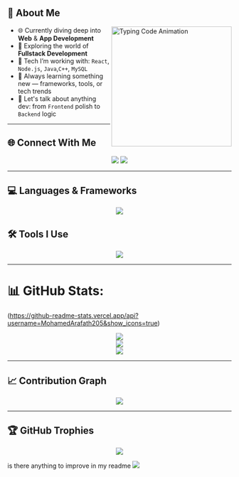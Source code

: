 ## 🧠 About Me
<img align="right" src="https://media.giphy.com/media/qgQUggAC3Pfv687qPC/giphy.gif" width="270" alt="Typing Code Animation" />

- 🌐 Currently diving deep into **Web** & **App Development**  
- 🚀 Exploring the world of **Fullstack Development**  
- 🔧 Tech I’m working with: `React`, `Node.js`, `Java`,`C++`, `MySQL`  
- 🌱 Always learning something new — frameworks, tools, or tech trends  
- 💬 Let's talk about anything dev: from `Frontend` polish to `Backend` logic


---
## 🌐 Connect With Me

<p align="center">
  <a href="https://www.linkedin.com/in/kesabachandrabarik/" target="_blank"><img src="https://skillicons.dev/icons?i=linkedin" /></a>
  <a href="mailto:kesababarik007@gmail.com"><img src="https://skillicons.dev/icons?i=gmail" /></a>
</p>

---

## 💻 Languages & Frameworks
<p align="center"> <img src="https://skillicons.dev/icons?i=c,cpp,cs,java,html,css,js,python,django,dotnet,mysql" /> </p>

## 🛠️ Tools I Use
<p align="center"> <img src="https://skillicons.dev/icons?i=git,github,vscode,postman" /> </p>

---
# 📊 GitHub Stats:
(https://github-readme-stats.vercel.app/api?username=MohamedArafath205&show_icons=true)
<p align="center">
  <img src="https://github-readme-stats.vercel.app/api?username=KESABA-BARIK&theme=dark&hide_border=false&include_all_commits=true" />
  <br/>
  <img src="https://streak-stats.demolab.com?user=KESABA-BARIK&theme=dark&hide_border=false" />
  <br/>
  <img src="https://github-readme-stats.vercel.app/api/top-langs/?username=KESABA-BARIK&theme=dark&hide_border=false&layout=compact" />
</p>

---

## 📈 Contribution Graph

<p align="center"> <img src="https://github-readme-activity-graph.vercel.app/graph?username=KESABA-BARIK&theme=react-dark&bg_color=0d1117&color=58a6ff&line=3fb950&point=f78166&area=true&hide_border=true" /> </p>

---

## 🏆 GitHub Trophies

<p align="center">
  <img src="https://github-profile-trophy.vercel.app/?username=KESABA-BARIK&theme=algolia&no-frame=false&no-bg=true&margin-w=15" />
</p>

is there anything to improve in my readme
[![](https://visitcount.itsvg.in/api?id=KESABA-BARIK&icon=0&color=13)](https://visitcount.itsvg.in)

<!-- Proudly created with GPRM ( https://gprm.itsvg.in ) -->
